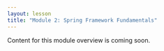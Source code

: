 ```yaml
---
layout: lesson
title: "Module 2: Spring Framework Fundamentals"
---
```


Content for this module overview is coming soon.
